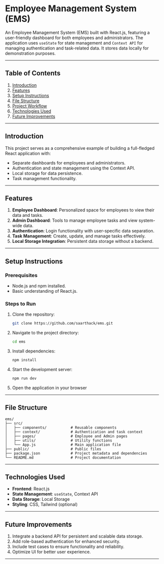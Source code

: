 
# Employee Management System (EMS)

An Employee Management System (EMS) built with React.js, featuring a user-friendly dashboard for both employees and administrators. The application uses `useState` for state management and `Context API` for managing authentication and task-related data. It stores data locally for demonstration purposes.

---

## Table of Contents
1. [Introduction](#introduction)
2. [Features](#features)
3. [Setup Instructions](#setup-instructions)
4. [File Structure](#file-structure)
5. [Project Workflow](#project-workflow)
6. [Technologies Used](#technologies-used)
7. [Future Improvements](#future-improvements)

---

## Introduction
This project serves as a comprehensive example of building a full-fledged React application with:
- Separate dashboards for employees and administrators.
- Authentication and state management using the Context API.
- Local storage for data persistence.
- Task management functionality.

---

## Features
1. **Employee Dashboard**: Personalized space for employees to view their data and tasks.
2. **Admin Dashboard**: Tools to manage employee tasks and view system-wide data.
3. **Authentication**: Login functionality with user-specific data separation.
4. **Task Management**: Create, update, and manage tasks effectively.
5. **Local Storage Integration**: Persistent data storage without a backend.

---

## Setup Instructions

### Prerequisites
- Node.js and npm installed.
- Basic understanding of React.js.

### Steps to Run
1. Clone the repository:
   ```bash
   git clone https://github.com/saarthack/ems.git
   ```
2. Navigate to the project directory:
   ```bash
   cd ems
   ```
3. Install dependencies:
   ```bash
   npm install
   ```
4. Start the development server:
   ```bash
   npm run dev
   ```
5. Open the application in your browser 

---

## File Structure
```
ems/
├── src/
│   ├── components/           # Reusable components
│   ├── context/              # Authentication and task context
│   ├── pages/                # Employee and Admin pages
│   ├── utils/                # Utility functions
│   └── App.js                # Main application file
├── public/                   # Public files
├── package.json              # Project metadata and dependencies
└── README.md                 # Project documentation
```

---



## Technologies Used
- **Frontend**: React.js
- **State Management**: `useState`, Context API
- **Data Storage**: Local Storage
- **Styling**: CSS, Tailwind (optional)

---

## Future Improvements
1. Integrate a backend API for persistent and scalable data storage.
2. Add role-based authentication for enhanced security.
3. Include test cases to ensure functionality and reliability.
4. Optimize UI for better user experience.

---
